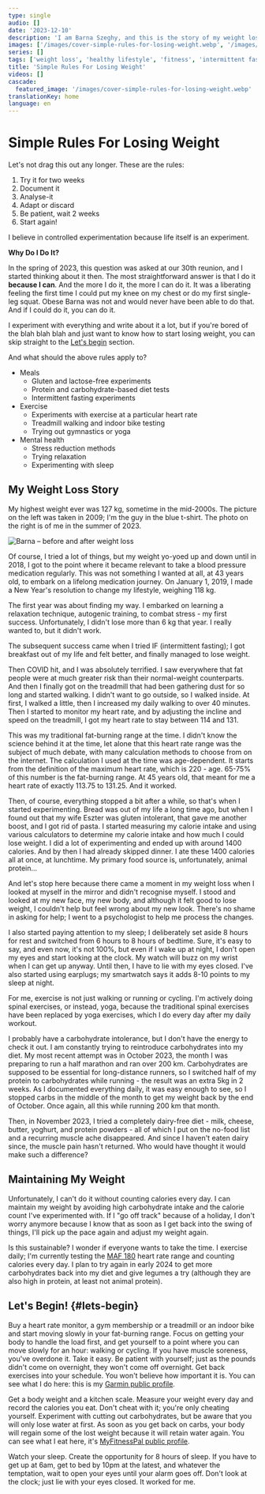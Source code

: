 ```yaml
---
type: single
audio: []
date: '2023-12-10'
description: 'I am Barna Szeghy, and this is the story of my weight loss and weight maintenance.'
images: ['/images/cover-simple-rules-for-losing-weight.webp', '/images/feature-barna-before-after.webp']
series: []
tags: ['weight loss', 'healthy lifestyle', 'fitness', 'intermittent fasting']
title: 'Simple Rules For Losing Weight'
videos: []
cascade:
  featured_image: '/images/cover-simple-rules-for-losing-weight.webp'
translationKey: home
language: en
---
```

# Simple Rules For Losing Weight

Let's not drag this out any longer. These are the rules:

1. Try it for two weeks
2. Document it
3. Analyse-it
4. Adapt or discard
5. Be patient, wait 2 weeks
6. Start again!

I believe in controlled experimentation because life itself is an experiment.

**Why Do I Do It?**

In the spring of 2023, this question was asked at our 30th reunion, and I started thinking about it then. The most straightforward answer is that I do it **because I can**. And the more I do it, the more I can do it. It was a liberating feeling the first time I could put my knee on my chest or do my first single-leg squat. Obese Barna was not and would never have been able to do that. And if I could do it, you can do it.

I experiment with everything and write about it a lot, but if you're bored of the blah blah blah and just want to know how to start losing weight, you can skip straight to the [Let's begin](#lets-begin) section.

And what should the above rules apply to?

+ Meals
    * Gluten and lactose-free experiments
    * Protein and carbohydrate-based diet tests
    * Intermittent fasting experiments
+ Exercise
    * Experiments with exercise at a particular heart rate
    * Treadmill walking and indoor bike testing
    * Trying out gymnastics or yoga
+ Mental health
    * Stress reduction methods
    * Trying relaxation
    * Experimenting with sleep

## My Weight Loss Story

My highest weight ever was 127 kg, sometime in the mid-2000s. The picture on the left was taken in 2009; I'm the guy in the blue t-shirt. The photo on the right is of me in the summer of 2023.

![Barna – before and after weight loss](/images/feature-barna-before-after.webp)

Of course, I tried a lot of things, but my weight yo-yoed up and down until in 2018, I got to the point where it became relevant to take a blood pressure medication regularly. This was not something I wanted at all, at 43 years old, to embark on a lifelong medication journey. On January 1, 2019, I made a New Year's resolution to change my lifestyle, weighing 118 kg.

The first year was about finding my way. I embarked on learning a relaxation technique, autogenic training, to combat stress - my first success. Unfortunately, I didn't lose more than 6 kg that year. I really wanted to, but it didn't work.

The subsequent success came when I tried IF (intermittent fasting); I got breakfast out of my life and felt better, and finally managed to lose weight.

Then COVID hit, and I was absolutely terrified. I saw everywhere that fat people were at much greater risk than their normal-weight counterparts. And then I finally got on the treadmill that had been gathering dust for so long and started walking. I didn't want to go outside, so I walked inside. At first, I walked a little, then I increased my daily walking to over 40 minutes. Then I started to monitor my heart rate, and by adjusting the incline and speed on the treadmill, I got my heart rate to stay between 114 and 131.

This was my traditional fat-burning range at the time. I didn't know the science behind it at the time, let alone that this heart rate range was the subject of much debate, with many calculation methods to choose from on the internet. The calculation I used at the time was age-dependent. It starts from the definition of the maximum heart rate, which is 220 - age. 65-75% of this number is the fat-burning range. At 45 years old, that meant for me a heart rate of exactly 113.75 to 131.25. And it worked.

Then, of course, everything stopped a bit after a while, so that's when I started experimenting. Bread was out of my life a long time ago, but when I found out that my wife Eszter was gluten intolerant, that gave me another boost, and I got rid of pasta. I started measuring my calorie intake and using various calculators to determine my calorie intake and how much I could lose weight. I did a lot of experimenting and ended up with around 1400 calories. And by then I had already skipped dinner. I ate these 1400 calories all at once, at lunchtime. My primary food source is, unfortunately, animal protein...

And let's stop here because there came a moment in my weight loss when I looked at myself in the mirror and didn't recognise myself. I stood and looked at my new face, my new body, and although it felt good to lose weight, I couldn't help but feel wrong about my new look. There's no shame in asking for help; I went to a psychologist to help me process the changes.

I also started paying attention to my sleep; I deliberately set aside 8 hours for rest and switched from 6 hours to 8 hours of bedtime. Sure, it's easy to say, and even now, it's not 100%, but even if I wake up at night, I don't open my eyes and start looking at the clock. My watch will buzz on my wrist when I can get up anyway. Until then, I have to lie with my eyes closed. I've also started using earplugs; my smartwatch says it adds 8-10 points to my sleep at night.

For me, exercise is not just walking or running or cycling. I'm actively doing spinal exercises, or instead, yoga, because the traditional spinal exercises have been replaced by yoga exercises, which I do every day after my daily workout.

I probably have a carbohydrate intolerance, but I don't have the energy to check it out. I am constantly trying to reintroduce carbohydrates into my diet. My most recent attempt was in October 2023, the month I was preparing to run a half marathon and ran over 200 km. Carbohydrates are supposed to be essential for long-distance runners, so I switched half of my protein to carbohydrates while running - the result was an extra 5kg in 2 weeks. As I documented everything daily, it was easy enough to see, so I stopped carbs in the middle of the month to get my weight back by the end of October. Once again, all this while running 200 km that month.

Then, in November 2023, I tried a completely dairy-free diet - milk, cheese, butter, yoghurt, and protein powders - all of which I put on the no-food list and a recurring muscle ache disappeared. And since I haven't eaten dairy since, the muscle pain hasn't returned. Who would have thought it would make such a difference?

## Maintaining My Weight

Unfortunately, I can't do it without counting calories every day. I can maintain my weight by avoiding high carbohydrate intake and the calorie count I've experimented with. If I "go off track" because of a holiday, I don't worry anymore because I know that as soon as I get back into the swing of things, I'll pick up the pace again and adjust my weight again.

Is this sustainable? I wonder if everyone wants to take the time. I exercise daily; I'm currently testing the [MAF 180](https://philmaffetone.com/method/) heart rate range and counting calories every day. I plan to try again in early 2024 to get more carbohydrates back into my diet and give legumes a try (although they are also high in protein, at least not animal protein).

## Let's Begin! {#lets-begin}

Buy a heart rate monitor, a gym membership or a treadmill or an indoor bike and start moving slowly in your fat-burning range. Focus on getting your body to handle the load first, and get yourself to a point where you can move slowly for an hour: walking or cycling. If you have muscle soreness, you've overdone it. Take it easy. Be patient with yourself; just as the pounds didn't come on overnight, they won't come off overnight. Get back exercises into your schedule. You won't believe how important it is. You can see what I do here: this is my [Garmin public profile](https://connect.garmin.com/modern/profile/UnbrownGorger).

Get a body weight and a kitchen scale. Measure your weight every day and record the calories you eat. Don't cheat with it; you're only cheating yourself. Experiment with cutting out carbohydrates, but be aware that you will only lose water at first. As soon as you get back on carbs, your body will regain some of the lost weight because it will retain water again. You can see what I eat here, it's [MyFitnessPal public profile](https://www.myfitnesspal.com/profile/EnvaultRoll).

Watch your sleep. Create the opportunity for 8 hours of sleep. If you have to get up at 6am, get to bed by 10pm at the latest, and whatever the temptation, wait to open your eyes until your alarm goes off. Don't look at the clock; just lie with your eyes closed. It worked for me.







